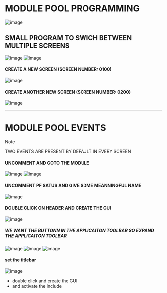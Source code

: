 # MODULE POOL PROGRAMMING

![image](https://github.com/bhuvabhavik/Module-Pool-Programming/assets/49744703/3ae14a86-ecbc-4a9b-bed7-3bae6450c328)

## SMALL PROGRAM TO SWICH BETWEEN MULTIPLE SCREENS

![image](https://github.com/bhuvabhavik/Module-Pool-Programming/assets/49744703/58fa7634-038b-4e38-a23a-d91adfb9ed09)
![image](https://github.com/bhuvabhavik/Module-Pool-Programming/assets/49744703/8c4b7b2c-2686-4dca-ad79-27828dc8e743)
 #### CREATE A NEW SCREEN (SCREEN NUMBER: 0100)
![image](https://github.com/bhuvabhavik/Module-Pool-Programming/assets/49744703/bb32fff1-289e-4e1f-a0f1-054ea6349455)
 #### CREATE ANOTHER NEW SCREEN (SCREEN NUMBER: 0200)
![image](https://github.com/bhuvabhavik/Module-Pool-Programming/assets/49744703/64db6caf-843e-4c11-b897-4a599e8c9ac8)


___
# MODULE POOL EVENTS

>[!NOTE]
>TWO EVENTS ARE PRESENT BY DEFAULT IN EVERY SCREEN
#### UNCOMMENT AND GOTO THE MODULE
![image](https://github.com/bhuvabhavik/Module-Pool-Programming/assets/49744703/83f90932-fc01-4c2f-a5cf-1bb6b6aa5fbe)
![image](https://github.com/bhuvabhavik/Module-Pool-Programming/assets/49744703/a7b313e2-8543-4ee7-852d-67658eb5c817)
#### UNCOMMENT PF SATUS AND GIVE SOME MEANNINGFUL NAME
![image](https://github.com/bhuvabhavik/Module-Pool-Programming/assets/49744703/3931bc2c-df6b-4e1e-a89a-7fdd86ee0ce0)
#### DOUBLE CLICK ON HEADER AND CREATE THE GUI
![image](https://github.com/bhuvabhavik/Module-Pool-Programming/assets/49744703/94c24809-e15e-46ec-ad42-9cd273527526)
##### WE WANT THE BUTTONN IN THE APPLICAITON TOOLBAR SO EXPAND THE APPLICAITON TOOLBAR
![image](https://github.com/bhuvabhavik/Module-Pool-Programming/assets/49744703/a30bd08b-80cd-4bfe-9fd3-14acc7286b51)
![image](https://github.com/bhuvabhavik/Module-Pool-Programming/assets/49744703/ea512383-6057-4856-8a9b-a1f74fad59f4)
![image](https://github.com/bhuvabhavik/Module-Pool-Programming/assets/49744703/86702a05-cbfe-4a46-85f9-4dc2bb0b5d17)

#### set the titlebar
![image](https://github.com/bhuvabhavik/Module-Pool-Programming/assets/49744703/661c25de-fd18-4af5-8fb9-559018966675)
- double click and create the GUI
- and activate the include
  




